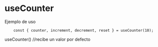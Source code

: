 # useCounter

Ejemplo de uso
```
    const { counter, increment, decrement, reset } = useCounter(10);
```

useCounter() //recibe un valor por defecto